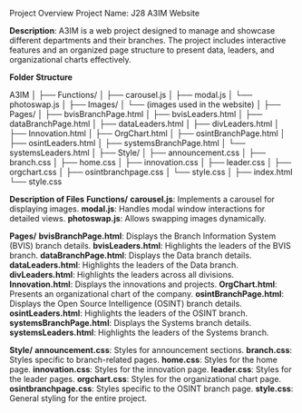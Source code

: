 Project Overview
Project Name: J28 A3IM Website

**Description**:
A3IM is a web project designed to manage and showcase different departments and their branches. The project includes interactive features and an organized page structure to present data, leaders, and organizational charts effectively.

**Folder Structure**

A3IM
│
├── Functions/
│   ├── carousel.js
│   ├── modal.js
│   └── photoswap.js
│
├── Images/
│   └── (images used in the website)
│
├── Pages/
│   ├── bvisBranchPage.html
│   ├── bvisLeaders.html
│   ├── dataBranchPage.html
│   ├── dataLeaders.html
│   ├── divLeaders.html
│   ├── Innovation.html
│   ├── OrgChart.html
│   ├── osintBranchPage.html
│   ├── osintLeaders.html
│   ├── systemsBranchPage.html
│   └── systemsLeaders.html
│
├── Style/
│   ├── announcement.css
│   ├── branch.css
│   ├── home.css
│   ├── innovation.css
│   ├── leader.css
│   ├── orgchart.css
│   ├── osintbranchpage.css
│   └── style.css
│
├── index.html
└── style.css


**Description of Files**
**Functions/**
**carousel.js**: Implements a carousel for displaying images.
**modal.js**: Handles modal window interactions for detailed views.
**photoswap.js**: Allows swapping images dynamically.

**Pages/**
**bvisBranchPage.html**: Displays the Branch Information System (BVIS) branch details.
**bvisLeaders.html**: Highlights the leaders of the BVIS branch.
**dataBranchPage.html**: Displays the Data branch details.
**dataLeaders.html**: Highlights the leaders of the Data branch.
**divLeaders.html**: Highlights the leaders across all divisions.
**Innovation.html**: Displays the innovations and projects.
**OrgChart.html**: Presents an organizational chart of the company.
**osintBranchPage.html**: Displays the Open Source Intelligence (OSINT) branch details.
**osintLeaders.html**: Highlights the leaders of the OSINT branch.
**systemsBranchPage.html**: Displays the Systems branch details.
**systemsLeaders.html**: Highlights the leaders of the Systems branch.

**Style/**
**announcement.css**: Styles for announcement sections.
**branch.css**: Styles specific to branch-related pages.
**home.css**: Styles for the home page.
**innovation.css**: Styles for the innovation page.
**leader.css**: Styles for the leader pages.
**orgchart.css**: Styles for the organizational chart page.
**osintbranchpage.css**: Styles specific to the OSINT branch page.
**style.css**: General styling for the entire project.

